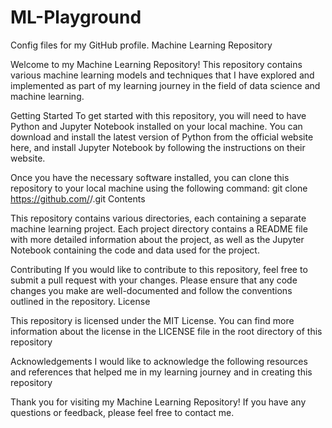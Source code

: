 # ML-Playground
Config files for my GitHub profile.
Machine Learning Repository

Welcome to my Machine Learning Repository! This repository contains various machine learning models and techniques that I have explored and implemented as part of my learning journey in the field of data science and machine learning.


Getting Started
To get started with this repository, you will need to have Python and Jupyter Notebook installed on your local machine. You can download and install the latest version of Python from the official website here, and install Jupyter Notebook by following the instructions on their website.

Once you have the necessary software installed, you can clone this repository to your local machine using the following command:
git clone https://github.com/<username>/<repository-name>.git
Contents

This repository contains various directories, each containing a separate machine learning project. Each project directory contains a README file with more detailed information about the project, as well as the Jupyter Notebook containing the code and data used for the project.

Contributing
If you would like to contribute to this repository, feel free to submit a pull request with your changes. Please ensure that any code changes you make are well-documented and follow the conventions outlined in the repository.
License

This repository is licensed under the MIT License. You can find more information about the license in the LICENSE file in the root directory of this repository

Acknowledgements
I would like to acknowledge the following resources and references that helped me in my learning journey and in creating this repository


Thank you for visiting my Machine Learning Repository! If you have any questions or feedback, please feel free to contact me.
